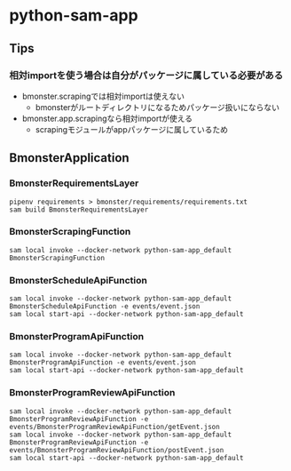 # python-sam-app

## Tips

### 相対importを使う場合は自分がパッケージに属している必要がある

* bmonster.scrapingでは相対importは使えない
    * bmonsterがルートディレクトリになるためパッケージ扱いにならない
* bmonster.app.scrapingなら相対importが使える
    * scrapingモジュールがappパッケージに属しているため 

## BmonsterApplication

### BmonsterRequirementsLayer

```shell
pipenv requirements > bmonster/requirements/requirements.txt
sam build BmonsterRequirementsLayer
```

### BmonsterScrapingFunction

```shell
sam local invoke --docker-network python-sam-app_default BmonsterScrapingFunction
```

### BmonsterScheduleApiFunction

```shell
sam local invoke --docker-network python-sam-app_default BmonsterScheduleApiFunction -e events/event.json
sam local start-api --docker-network python-sam-app_default
```

### BmonsterProgramApiFunction

```shell
sam local invoke --docker-network python-sam-app_default BmonsterProgramApiFunction -e events/event.json
sam local start-api --docker-network python-sam-app_default
```

### BmonsterProgramReviewApiFunction

```shell
sam local invoke --docker-network python-sam-app_default BmonsterProgramReviewApiFunction -e events/BmonsterProgramReviewApiFunction/getEvent.json
sam local invoke --docker-network python-sam-app_default BmonsterProgramReviewApiFunction -e events/BmonsterProgramReviewApiFunction/postEvent.json
sam local start-api --docker-network python-sam-app_default
```
